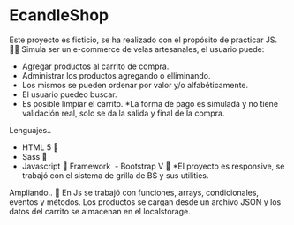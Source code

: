 # EcandleShop
Este proyecto es ficticio, se ha realizado con el propósito de practicar JS. :technologist: Simula ser un e-commerce de velas artesanales, el usuario puede:
- Agregar productos al carrito de compra. 
- Administrar los productos agregando o elliminando. 
- Los mismos se pueden ordenar por valor y/o alfabéticamente. 
- El usuario puedeo buscar.
- Es posible limpiar el carrito. 
*La forma de pago es simulada y no tiene validación real, solo se da la salida y final de la compra. 

Lenguajes..
- HTML 5 :rocket:
- Sass :rocket:
- Javascript :rocket:
Framework
 - Bootstrap V :mega:
*El proyecto es responsive, se trabajó con el sistema de grilla de BS y sus utilities. 

Ampliando.. :loudspeaker:
En Js se trabajó con funciones, arrays, condicionales, eventos y métodos. Los productos se cargan desde un archivo JSON y los datos del carrito se almacenan en el localstorage.

